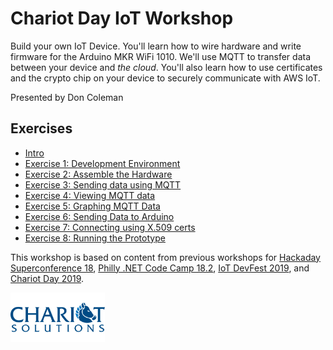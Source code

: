 # Chariot Day IoT Workshop

Build your own IoT Device. You'll learn how to wire hardware and write firmware for the Arduino MKR WiFi 1010. We'll use MQTT to transfer data between your device and *the cloud*. You'll also learn how to use certificates and the crypto chip on your device to securely communicate with AWS IoT.

Presented by Don Coleman

## Exercises

* [Intro](exercises/intro.md)
* [Exercise 1: Development Environment](exercises/exercise1.md)
* [Exercise 2: Assemble the Hardware](exercises/exercise2.md)
* [Exercise 3: Sending data using MQTT](exercises/exercise3.md)
* [Exercise 4: Viewing MQTT data](exercises/exercise4.md)
* [Exercise 5: Graphing MQTT Data](exercises/exercise5.md)
* [Exercise 6: Sending Data to Arduino](exercises/exercise6.md)
* [Exercise 7: Connecting using X.509 certs](exercises/exercise7.md)
* [Exercise 8: Running the Prototype](exercises/exercise8.md)

This workshop is based on content from previous workshops for [Hackaday Superconference 18](https://github.com/don/superconf-iot-workshop), [Philly .NET Code Camp 18.2](https://github.com/don/phillycodecamp), [IoT DevFest 2019](https://github.com/don/iotdevfest), and [Chariot Day 2019](https://github.com/don/chariotday).

<a href="https://chariotsolutions.com"><img src="exercises/images/ChariotSolutions.png" alt="Chariot Solutions Logo" width=30%></a>
